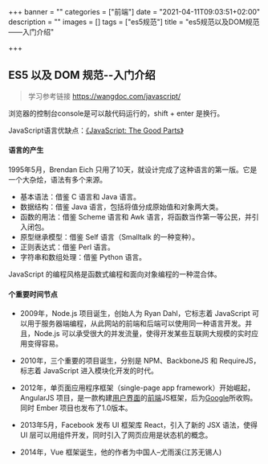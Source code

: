 +++
banner = ""
categories = ["前端"]
date = "2021-04-11T09:03:51+02:00"
description = ""
images = []
tags = ["es5规范"]
title = "es5规范以及DOM规范——入门介绍"

+++
## ES5 以及 DOM 规范--入门介绍
> 学习参考链接 https://wangdoc.com/javascript/

浏览器的控制台console是可以敲代码运行的，shift + enter 是换行。

JavaScript语言优缺点：[《JavaScript: The Good Parts》](http://javascript.crockford.com/)

#### 语言的产生

1995年5月，Brendan Eich 只用了10天，就设计完成了这种语言的第一版。它是一个大杂烩，语法有多个来源。

- 基本语法：借鉴 C 语言和 Java 语言。
- 数据结构：借鉴 Java 语言，包括将值分成原始值和对象两大类。
- 函数的用法：借鉴 Scheme 语言和 Awk 语言，将函数当作第一等公民，并引入闭包。
- 原型继承模型：借鉴 Self 语言（Smalltalk 的一种变种）。
- 正则表达式：借鉴 Perl 语言。
- 字符串和数组处理：借鉴 Python 语言。

JavaScript 的编程风格是函数式编程和面向对象编程的一种混合体。

#### 个重要时间节点

* 2009年，Node.js 项目诞生，创始人为 Ryan Dahl，它标志着 JavaScript 可以用于服务器端编程，从此网站的前端和后端可以使用同一种语言开发。并且，Node.js 可以承受很大的并发流量，使得开发某些互联网大规模的实时应用变得容易。

* 2010年，三个重要的项目诞生，分别是 NPM、BackboneJS 和 RequireJS，标志着 JavaScript 进入模块化开发的时代。
* 2012年，单页面应用程序框架（single-page app framework）开始崛起，AngularJS 项目，是一款构建[用户界面](https://baike.baidu.com/item/用户界面/6582461)的[前端](https://baike.baidu.com/item/前端/5956545)JS框架，后为[Google](https://baike.baidu.com/item/Google/86964)所收购。同时 Ember 项目也发布了1.0版本。
* 2013年5月，Facebook 发布 UI 框架库 React，引入了新的 JSX 语法，使得 UI 层可以用组件开发，同时引入了网页应用是状态机的概念。
* 2014年，Vue 框架诞生，他的作者为中国人–尤雨溪(江苏无锡人)